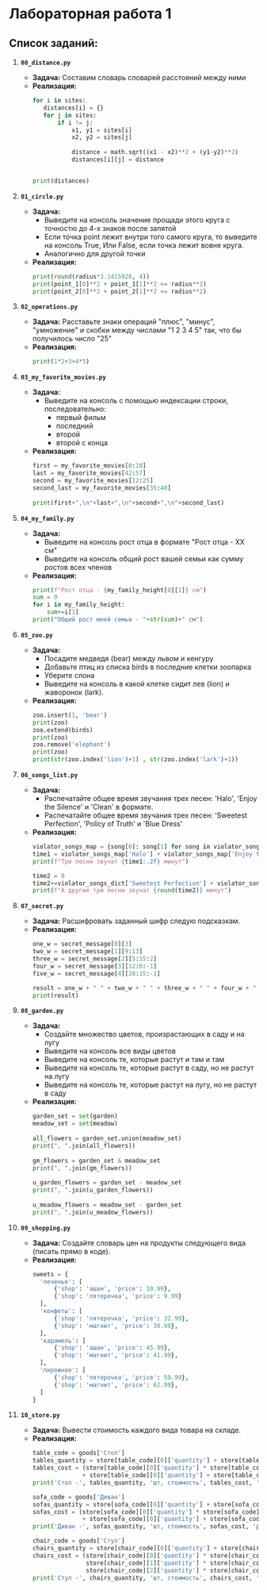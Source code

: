 # Лабораторная работа 1
## Список заданий:
1. **`00_distance.py`**
   - **Задача:** Составим словарь словарей расстояний между ними
   - **Реализация:**
     ```python
     for i in sites:
        distances[i] = {}
        for j in sites:
            if i != j:
                x1, y1 = sites[i]
                x2, y2 = sites[j]
    
                distance = math.sqrt((x1 - x2)**2 + (y1-y2)**2)
                distances[i][j] = distance


     print(distances)
     ```

2. **`01_circle.py`**
   - **Задача:** 
     - Выведите на консоль значение прощади этого круга с точностю до 4-х знаков после запятой
     - Если точка point лежит внутри того самого круга, то выведите на консоль True, Или False, если точка лежит вовне круга.
     - Аналогично для другой точки
   - **Реализация:**
     ```python
     print(round(radius*3.1415926, 4))
     print(point_1[0]**2 + point_1[1]**2 <= radius**2)
     print(point_2[0]**2 + point_2[1]**2 <= radius**2)
     ```

3. **`02_operations.py`**
   - **Задача:** Расставьте знаки операций "плюс", "минус", "умножение" и скобки между числами "1 2 3 4 5" так, что бы получилось число "25"
   - **Реализация:**
     ```python
     print(1*2+3+4*5)
     ```

4. **`03_my_favorite_movies.py`**
   - **Задача:** 
     - Выведите на консоль с помощью индексации строки, последовательно:
       - первый фильм 
       - последний 
       - второй 
       - второй с конца
   - **Реализация:**
     ```python
     first = my_favorite_movies[0:10]
     last = my_favorite_movies[42:57]
     second = my_favorite_movies[12:25]
     second_last = my_favorite_movies[35:40]
    
     print(first+",\n"+last+",\n"+second+",\n"+second_last)
     ```

5. **`04_my_family.py`**
   - **Задача:** 
     - Выведите на консоль рост отца в формате "Рост отца - ХХ см"
     - Выведите на консоль общий рост вашей семьи как сумму ростов всех членов
   - **Реализация:**
     ```python
     print(f"Рост отца - {my_family_height[0][1]} см")
     sum = 0
     for i in my_family_height:
         sum+=i[1]
     print("Общий рост моей семьи - "+str(sum)+" см")
     ```

6. **`05_zoo.py`**
   - **Задача:** 
     - Посадите медведя (bear) между львом и кенгуру
     - Добавьте птиц из списка birds в последние клетки зоопарка
     - Уберите слона
     - Выведите на консоль в какой клетке сидит лев (lion) и жаворонок (lark).
   - **Реализация:**
     ```python
     zoo.insert(1, 'bear')
     print(zoo)
     zoo.extend(birds)
     print(zoo)
     zoo.remove('elephant')
     print(zoo)
     print(str(zoo.index('lion')+1) , str(zoo.index('lark')+1))
     ```

7. **`06_songs_list.py`**
   - **Задача:** 
     - Распечатайте общее время звучания трех песен: 'Halo', 'Enjoy the Silence' и 'Clean' в формате.
     - Распечатайте общее время звучания трех песен: 'Sweetest Perfection', 'Policy of Truth' и 'Blue Dress'
   - **Реализация:**
     ```python
     violator_songs_map = {song[0]: song[1] for song in violator_songs_list}
     time1 = violator_songs_map['Halo'] + violator_songs_map['Enjoy the Silence'] + violator_songs_map['Clean']
     print(f"Три песни звучат {time1:.2f} минут")
     
     time2 = 0
     time2+=violator_songs_dict['Sweetest Perfection'] + violator_songs_dict['Blue Dress'] + violator_songs_dict['Policy of Truth']
     print(f"А другие три песни звучат {round(time2)} минут")
     ```

8. **`07_secret.py`**
   - **Задача:** Расшифровать заданный шифр следую подсказкам.
   - **Реализация:**
     ```python
     one_w = secret_message[0][3]
     two_w = secret_message[1][9:13]
     three_w = secret_message[2][5:15:2]
     four_w = secret_message[3][12:6:-1]
     five_w = secret_message[4][20:15:-1]
     
     result = one_w + " " + two_w + " " + three_w + " " + four_w + " " + five_w
     print(result)
     ```

9. **`08_garden.py`**
   - **Задача:** 
     - Создайте множество цветов, произрастающих в саду и на лугу
     - Выведите на консоль все виды цветов
     - Выведите на консоль те, которые растут и там и там
     - Выведите на консоль те, которые растут в саду, но не растут на лугу
     - Выведите на консоль те, которые растут на лугу, но не растут в саду
   - **Реализация:**
     ```python
     garden_set = set(garden)
     meadow_set = set(meadow)
    
     all_flowers = garden_set.union(meadow_set)
     print(", ".join(all_flowers))
    
     gm_flowers = garden_set & meadow_set
     print(", ".join(gm_flowers))
    
     u_garden_flowers = garden_set - meadow_set
     print(", ".join(u_garden_flowers))
    
     u_meadow_flowers = meadow_set - garden_set
     print(", ".join(u_meadow_flowers))
     ```
10. **`09_shopping.py`**
    - **Задача:** Создайте словарь цен на продукты следующего вида (писать прямо в коде).
    - **Реализация:**
      ```python
      sweets = {
        'печенье': [
            {'shop': 'ашан', 'price': 10.99},
            {'shop': 'пятерочка', 'price': 9.99}
        ],
        'конфеты': [
            {'shop': 'пятерочка', 'price': 32.99},
            {'shop': 'магнит', 'price': 30.99},
        ],
        'карамель': [
            {'shop': 'ашан', 'price': 45.99},
            {'shop': 'магнит', 'price': 41.99},
        ],
        'пирожное': [
            {'shop': 'пятерочка', 'price': 59.99},
            {'shop': 'магнит', 'price': 62.99},
        ]
      }
      ```
     
11. **`10_store.py`**
    - **Задача:** Вывести стоимость каждого вида товара на складе.
    - **Реализация:**
      ```python
      table_code = goods['Стол']
      tables_quantity = store[table_code][0]['quantity'] + store[table_code][1]['quantity']
      tables_cost = (store[table_code][0]['quantity'] * store[table_code][0]['price']
                    + store[table_code][0]['quantity'] + store[table_code][1]['price'])
      print('Стол -', tables_quantity, 'шт, стоимость', tables_cost, 'руб')
      
      sofa_code = goods['Диван']
      sofas_quantity = store[sofa_code][0]['quantity'] + store[sofa_code][1]['quantity']
      sofas_cost = (store[sofa_code][0]['quantity'] * store[sofa_code][0]['price']
                    + store[sofa_code][0]['quantity'] + store[sofa_code][1]['price'])
      print('Диван -', sofas_quantity, 'шт, стоимость', sofas_cost, 'руб')
      
      chair_code = goods['Стул']
      chairs_quantity = store[chair_code][0]['quantity'] + store[chair_code][1]['quantity'] + store[chair_code][2]['quantity']
      chairs_cost = (store[chair_code][0]['quantity'] * store[chair_code][0]['price'] +
                     store[chair_code][1]['quantity'] * store[chair_code][1]['price'] +
                     store[chair_code][2]['quantity'] * store[chair_code][2]['price'])
      print('Стул -', chairs_quantity, 'шт, стоимость', chairs_cost, 'руб')
      ```
